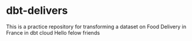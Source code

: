 # dbt-delivers
 This is a practice repository for transforming a dataset on Food Delivery in France in dbt cloud
 Hello felow friends
 